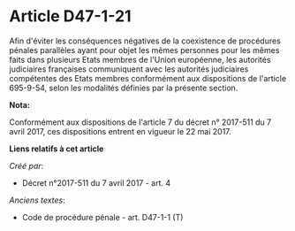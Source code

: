 # Article D47-1-21

Afin d'éviter les conséquences négatives de la coexistence de procédures pénales parallèles ayant pour objet les mêmes
personnes pour les mêmes faits dans plusieurs Etats membres de l'Union européenne, les autorités judiciaires françaises
communiquent avec les autorités judiciaires compétentes des Etats membres conformément aux dispositions de l'article
695-9-54, selon les modalités définies par la présente section.

**Nota:**

Conformément aux dispositions de l'article 7 du décret n° 2017-511 du 7 avril 2017, ces dispositions entrent en vigueur le 22
mai 2017.

**Liens relatifs à cet article**

_Créé par_:

  - Décret n°2017-511 du 7 avril 2017 - art. 4

_Anciens textes_:

  - Code de procédure pénale - art. D47-1-1 (T)
